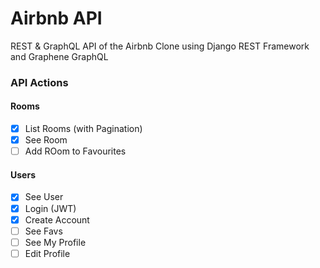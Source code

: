 # Airbnb API

REST & GraphQL API of the Airbnb Clone using Django REST Framework and Graphene GraphQL

### API Actions

#### Rooms

- [x] List Rooms (with Pagination)
- [x] See Room
- [ ] Add ROom to Favourites

#### Users

- [x] See User
- [x] Login (JWT)
- [x] Create Account
- [ ] See Favs
- [ ] See My Profile
- [ ] Edit Profile
